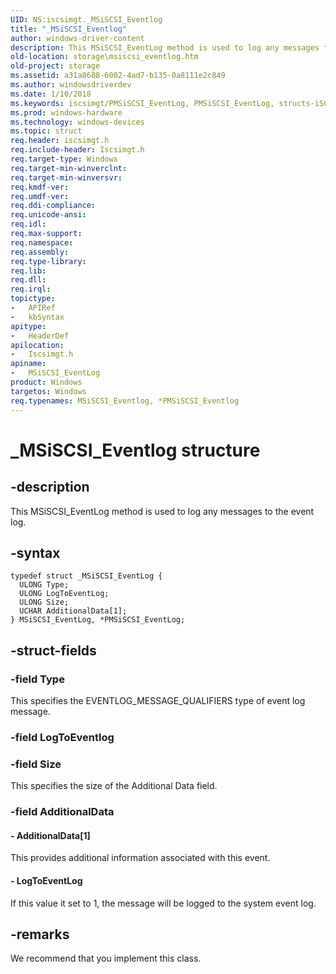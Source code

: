 ```yaml
---
UID: NS:iscsimgt._MSiSCSI_Eventlog
title: "_MSiSCSI_Eventlog"
author: windows-driver-content
description: This MSiSCSI_EventLog method is used to log any messages to the event log.
old-location: storage\msiscsi_eventlog.htm
old-project: storage
ms.assetid: a31a8688-6002-4ad7-b135-0a8111e2c849
ms.author: windowsdriverdev
ms.date: 1/10/2018
ms.keywords: iscsimgt/PMSiSCSI_EventLog, PMSiSCSI_EventLog, structs-iSCSI_d2419ba1-4f36-42c6-8a21-164dadb50263.xml, MSiSCSI_Eventlog, storage.msiscsi_eventlog, PMSiSCSI_EventLog structure pointer [Storage Devices], _MSiSCSI_Eventlog, MSiSCSI_EventLog structure [Storage Devices], MSiSCSI_EventLog, *PMSiSCSI_Eventlog, iscsimgt/MSiSCSI_EventLog
ms.prod: windows-hardware
ms.technology: windows-devices
ms.topic: struct
req.header: iscsimgt.h
req.include-header: Iscsimgt.h
req.target-type: Windows
req.target-min-winverclnt: 
req.target-min-winversvr: 
req.kmdf-ver: 
req.umdf-ver: 
req.ddi-compliance: 
req.unicode-ansi: 
req.idl: 
req.max-support: 
req.namespace: 
req.assembly: 
req.type-library: 
req.lib: 
req.dll: 
req.irql: 
topictype:
-	APIRef
-	kbSyntax
apitype:
-	HeaderDef
apilocation:
-	Iscsimgt.h
apiname:
-	MSiSCSI_EventLog
product: Windows
targetos: Windows
req.typenames: MSiSCSI_Eventlog, *PMSiSCSI_Eventlog
---
```


# _MSiSCSI_Eventlog structure


## -description


This MSiSCSI_EventLog method is used to log any messages to the event log.


## -syntax


````
typedef struct _MSiSCSI_EventLog {
  ULONG Type;
  ULONG LogToEventLog;
  ULONG Size;
  UCHAR AdditionalData[1];
} MSiSCSI_EventLog, *PMSiSCSI_EventLog;
````


## -struct-fields




### -field Type

This specifies the EVENTLOG_MESSAGE_QUALIFIERS type of event log message.


### -field LogToEventlog

 


### -field Size

This specifies the size of the Additional Data field.


### -field AdditionalData

 




#### - AdditionalData[1]

This provides additional information associated with this event.


#### - LogToEventLog

If this value it set to 1, the message will be logged to the system event log.


## -remarks



We recommend that you implement this class.



